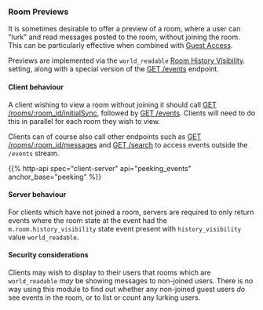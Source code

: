 
### Room Previews

It is sometimes desirable to offer a preview of a room, where a user can
"lurk" and read messages posted to the room, without joining the room.
This can be particularly effective when combined with [Guest Access](#guest-access).

Previews are implemented via the `world_readable` [Room History
Visibility](#room-history-visibility). setting, along with a special version of the [GET
/events](#get_matrixclientv3events) endpoint.

#### Client behaviour

A client wishing to view a room without joining it should call [GET
/rooms/:room\_id/initialSync](#get_matrixclientv3roomsroomidinitialsync),
followed by [GET /events](#get_matrixclientv3events). Clients will need to do
this in parallel for each room they wish to view.

Clients can of course also call other endpoints such as [GET
/rooms/:room\_id/messages](#get_matrixclientv3roomsroomidmessages)
and [GET /search](#post_matrixclientv3search) to
access events outside the `/events` stream.

{{% http-api spec="client-server" api="peeking_events" anchor_base="peeking" %}}

#### Server behaviour

For clients which have not joined a room, servers are required to only
return events where the room state at the event had the
`m.room.history_visibility` state event present with
`history_visibility` value `world_readable`.

#### Security considerations

Clients may wish to display to their users that rooms which are
`world_readable` *may* be showing messages to non-joined users. There is
no way using this module to find out whether any non-joined guest users
*do* see events in the room, or to list or count any lurking users.
